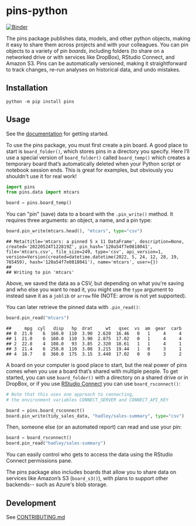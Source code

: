 # pins-python

[![Binder](https://mybinder.org/badge_logo.svg)](https://mybinder.org/v2/gh/machow/pins-python/HEAD)

The pins package publishes data, models, and other python objects, making it
easy to share them across projects and with your colleagues. You can pin
objects to a variety of pin *boards*, including folders (to share on a
networked drive or with services like DropBox), RStudio Connect, and Amazon
S3.
Pins can be automatically versioned, making it straightforward to track changes,
re-run analyses on historical data, and undo mistakes.

## Installation

```shell
python -m pip install pins
```

## Usage

See the [documentation](https://rstudio.github.io/pins-python) for getting started.

To use the pins package, you must first create a pin board. A good place
to start is `board_folder()`, which stores pins in a directory you
specify. Here I’ll use a special version of `board_folder()` called
`board_temp()` which creates a temporary board that’s automatically
deleted when your Python script or notebook session ends. This is great for examples, but
obviously you shouldn't use it for real work!


```python
import pins
from pins.data import mtcars

board = pins.board_temp()
```

You can "pin" (save) data to a board with the `.pin_write()` method. It requires three
arguments: an object, a name, and a pin type:


```python
board.pin_write(mtcars.head(), "mtcars", type="csv")
```

```
## Meta(title='mtcars: a pinned 5 x 11 DataFrame', description=None, created='20220524T122819Z', pin_hash='120a54f7e0818041', file='mtcars.csv', file_size=249, type='csv', api_version=1, version=Version(created=datetime.datetime(2022, 5, 24, 12, 28, 19, 765459), hash='120a54f7e0818041'), name='mtcars', user={})
##
## Writing to pin 'mtcars'
```

Above, we saved the data as a CSV, but depending on
what you’re saving and who else you want to read it, you might use the
`type` argument to instead save it as a `joblib` or `arrow` file (NOTE: arrow is not yet supported).

You can later retrieve the pinned data with `.pin_read()`:


```python
board.pin_read("mtcars")
```

```
##     mpg  cyl   disp   hp  drat     wt   qsec  vs  am  gear  carb
## 0  21.0    6  160.0  110  3.90  2.620  16.46   0   1     4     4
## 1  21.0    6  160.0  110  3.90  2.875  17.02   0   1     4     4
## 2  22.8    4  108.0   93  3.85  2.320  18.61   1   1     4     1
## 3  21.4    6  258.0  110  3.08  3.215  19.44   1   0     3     1
## 4  18.7    8  360.0  175  3.15  3.440  17.02   0   0     3     2
```

A board on your computer is good place to start, but the real power of
pins comes when you use a board that’s shared with multiple people. To
get started, you can use `board_folder()` with a directory on a shared
drive or in DropBox, or if you use [RStudio
Connect](https://www.rstudio.com/products/connect/) you can use
`board_rsconnect()`:

```python
# Note that this uses one approach to connecting,
# the environment variables CONNECT_SERVER and CONNECT_API_KEY

board = pins.board_rsconnect()
board.pin_write(tidy_sales_data, "hadley/sales-summary", type="csv")
```

Then, someone else (or an automated report) can read and use your
pin:

```python
board = board_rsconnect()
board.pin_read("hadley/sales-summary")
```

You can easily control who gets to access the data using the RStudio
Connect permissions pane.

The pins package also includes boards that allow you to share data on
services like Amazon’s S3 (`board_s3()`), with plans to support other backends--
such as Azure's blob storage.

## Development

See [CONTRIBUTING.md](CONTRIBUTING.md)
